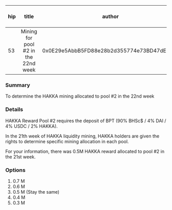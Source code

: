 | hip | title | author | created | duration | Snapshot Block Number |
|----------|:----------:|:----------:|:----------:|:----------:|:----------:|
| 53 | Mining for pool #2 in the 22nd week | 0x0E29e5AbbB5FD88e28b2d355774e73BD47dE3bcd | 2021-01-26 13:00 | 1 | 11685505 |


### Summary
To determine the HAKKA mining allocated to pool #2 in the 22nd week

### Details

HAKKA Reward Pool #2 requires the deposit of BPT (90% BHSc$ / 4% DAI / 4% USDC / 2% HAKKA).

In the 21th week of HAKKA liquidity mining, HAKKA holders are given the rights to determine specific mining allocation in each pool.

For your information, there was 0.5M HAKKA reward allocated to pool #2 in the 21st week.

### Options
1. 0.7 M
2. 0.6 M
3. 0.5 M (Stay the same)
4. 0.4 M
5. 0.3 M
